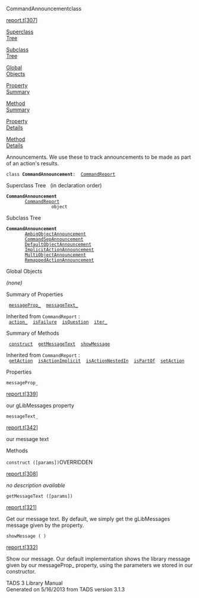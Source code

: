 <span class="title">CommandAnnouncement</span><span class="type">class</span>

[report.t](../file/report.t.html)\[[307](../source/report.t.html#307)\]

[Superclass  
Tree](#_SuperClassTree_)

[Subclass  
Tree](#_SubClassTree_)

[Global  
Objects](#_ObjectSummary_)

[Property  
Summary](#_PropSummary_)

[Method  
Summary](#_MethodSummary_)

[Property  
Details](#_Properties_)

[Method  
Details](#_Methods_)

<div class="fdesc">

Announcements. We use these to track announcements to be made as part of
an action's results.

`class `**`CommandAnnouncement`**` :   `[`CommandReport`](../object/CommandReport.html)

</div>

<span id="_SuperClassTree_"></span>

<div class="mjhd">

<span class="hdln">Superclass Tree</span>   (in declaration order)

</div>

**`CommandAnnouncement`**  
`         `[`CommandReport`](../object/CommandReport.html)  
`                 object`  
<span id="_SubClassTree_"></span>

<div class="mjhd">

<span class="hdln">Subclass Tree</span>  

</div>

**`CommandAnnouncement`**  
`         `[`AmbigObjectAnnouncement`](../object/AmbigObjectAnnouncement.html)  
`         `[`CommandSepAnnouncement`](../object/CommandSepAnnouncement.html)  
`         `[`DefaultObjectAnnouncement`](../object/DefaultObjectAnnouncement.html)  
`         `[`ImplicitActionAnnouncement`](../object/ImplicitActionAnnouncement.html)  
`         `[`MultiObjectAnnouncement`](../object/MultiObjectAnnouncement.html)  
`         `[`RemappedActionAnnouncement`](../object/RemappedActionAnnouncement.html)  
<span id="_ObjectSummary_"></span>

<div class="mjhd">

<span class="hdln">Global Objects</span>  

</div>

*(none)* <span id="_PropSummary_"></span>

<div class="mjhd">

<span class="hdln">Summary of Properties</span>  

</div>

` `[`messageProp_`](#messageProp_)`  `[`messageText_`](#messageText_)`  `

Inherited from `CommandReport` :  
` `[`action_`](../object/CommandReport.html#action_)`  `[`isFailure`](../object/CommandReport.html#isFailure)`  `[`isQuestion`](../object/CommandReport.html#isQuestion)`  `[`iter_`](../object/CommandReport.html#iter_)`  `

<span id="_MethodSummary_"></span>

<div class="mjhd">

<span class="hdln">Summary of Methods</span>  

</div>

` `[`construct`](#construct)`  `[`getMessageText`](#getMessageText)`  `[`showMessage`](#showMessage)`  `

Inherited from `CommandReport` :  
` `[`getAction`](../object/CommandReport.html#getAction)`  `[`isActionImplicit`](../object/CommandReport.html#isActionImplicit)`  `[`isActionNestedIn`](../object/CommandReport.html#isActionNestedIn)`  `[`isPartOf`](../object/CommandReport.html#isPartOf)`  `[`setAction`](../object/CommandReport.html#setAction)`  `

<span id="_Properties_"></span>

<div class="mjhd">

<span class="hdln">Properties</span>  

</div>

<span id="messageProp_"></span>

`messageProp_`

[report.t](../file/report.t.html)\[[339](../source/report.t.html#339)\]

<div class="desc">

our gLibMessages property

</div>

<span id="messageText_"></span>

`messageText_`

[report.t](../file/report.t.html)\[[342](../source/report.t.html#342)\]

<div class="desc">

our message text

</div>

<span id="_Methods_"></span>

<div class="mjhd">

<span class="hdln">Methods</span>  

</div>

<span id="construct"></span>

`construct ([params])`<span class="rem">OVERRIDDEN</span>

[report.t](../file/report.t.html)\[[308](../source/report.t.html#308)\]

<div class="desc">

*no description available*

</div>

<span id="getMessageText"></span>

`getMessageText ([params])`

[report.t](../file/report.t.html)\[[321](../source/report.t.html#321)\]

<div class="desc">

Get our message text. By default, we simply get the gLibMessages message
given by the property.

</div>

<span id="showMessage"></span>

`showMessage ( )`

[report.t](../file/report.t.html)\[[332](../source/report.t.html#332)\]

<div class="desc">

Show our message. Our default implementation shows the library message
given by our messageProp\_ property, using the parameters we stored in
our constructor.

</div>

<div class="ftr">

TADS 3 Library Manual  
Generated on 5/16/2013 from TADS version 3.1.3

</div>

